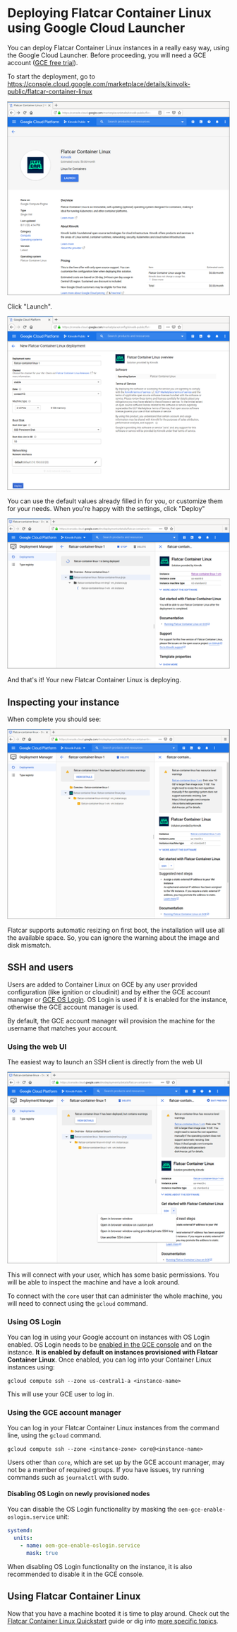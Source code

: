 # Deploying Flatcar Container Linux using Google Cloud Launcher

You can deploy Flatcar Container Linux instances in a really easy way,
using the Google Cloud Launcher.  Before proceeding, you will need a GCE
account ([GCE free trial][free-trial]).

[free-trial]: https://cloud.google.com/free-trial/?utm_source=flatcar&utm_medium=partners&utm_campaign=partner-free-trial

To start the deployment, go to
<https://console.cloud.google.com/marketplace/details/kinvolk-public/flatcar-container-linux>

![GCL landing page](./img/gcl-landingpage.png)

Click "Launch".

![GCL launcher config](./img/gcl-launcherconfig.png)

You can use the default values already filled in for you, or customize them
for your needs. When you're happy with the settings, click "Deploy"

![GCL deploying](./img/gcl-deploying.png)

And that's it! Your new Flatcar Container Linux is deploying.

## Inspecting your instance

When complete you should see:

![GCL deployed](./img/gcl-deployed.png)

Flatcar supports automatic resizing on first boot, the installation will
use all the available space. So, you can ignore the warning about the image
and disk mismatch.

## SSH and users

Users are added to Container Linux on GCE by any user provided
configuration (like ignition or cloudinit) and by either the GCE account
manager or [GCE OS
Login](https://cloud.google.com/compute/docs/instances/managing-instance-access).
OS Login is used if it is enabled for the instance, otherwise the GCE
account manager is used.

By default, the GCE account manager will provision the machine for the
username that matches your account.

### Using the web UI

The easiest way to launch an SSH client is directly from the web UI

![GCL ssh](./img/gcl-ssh.png)

This will connect with your user, which has some basic permissions. You
will be able to inspect the machine and have a look around.

To connect with the `core` user that can administer the whole machine, you
will need to connect using the `gcloud` command.

### Using OS Login

You can log in using your Google account on instances with OS Login
enabled. OS Login needs to be [enabled in the GCE
console](https://cloud.google.com/compute/docs/instances/managing-instance-access#enable_oslogin)
and on the instance. **It is enabled by default on instances provisioned with
Flatcar Container Linux**. Once enabled, you can log into your Container Linux
instances using:

```shell
gcloud compute ssh --zone us-central1-a <instance-name>
```

This will use your GCE user to log in.

### Using the GCE account manager

You can log in your Flatcar Container Linux instances from the command
line, using the `gcloud` command.

```shell
gcloud compute ssh --zone <instance-zone> core@<instance-name>
```

Users other than `core`, which are set up by the GCE account manager, may
not be a member of required groups. If you have issues, try running
commands such as `journalctl` with sudo.

#### Disabling OS Login on newly provisioned nodes

You can disable the OS Login functionality by masking the `oem-gce-enable-oslogin.service` unit:

```yaml
systemd:
  units:
    - name: oem-gce-enable-oslogin.service
      mask: true
```

When disabling OS Login functionality on the instance, it is also recommended to disable it in the GCE console.

## Using Flatcar Container Linux

Now that you have a machine booted it is time to play around. Check out the [Flatcar Container Linux Quickstart](quickstart.md) guide or dig into [more specific topics](https://docs.flatcar-linux.org).
